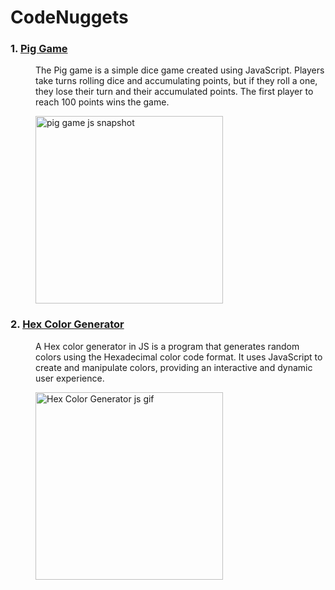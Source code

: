 # CodeNuggets
<dl>
  <dt><h3>1.  <a href="https://code-nuggets-pig-game.netlify.app/" target="_blank">Pig Game </a> </h3></dt>
  <dd> 
      <p>
          The Pig game is a simple dice game created using JavaScript. Players take turns rolling dice and accumulating points, but if they roll a one, they lose their              turn and their accumulated points. The first player to reach 100 points wins the game.  
      </p>
      <img src="https://user-images.githubusercontent.com/100200440/230790521-084788bd-6719-45fa-accd-5e55d0620640.png" alt="pig game js snapshot" width="300px">
  </dd>
  
   <dt><h3>2.  <a href="https://code-nuggets-hex-color-generator.netlify.app/" target="_blank">Hex Color Generator</a> </h3></dt>
  <dd> 
      <p>
         A Hex color generator in JS is a program that generates random colors using the Hexadecimal color code format. It uses JavaScript to create and manipulate               colors, providing an interactive and dynamic user experience.
      </p>
      <img src="https://user-images.githubusercontent.com/100200440/231086255-839872b3-003b-4d20-9f72-0097763b19a5.gif" alt="Hex Color Generator js gif" width="300px">
  </dd>
 </dl>
